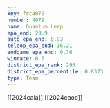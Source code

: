 ```yaml
---
key: frc4079
number: 4079
name: Quantum Leap
epa_end: 23.9
auto_epa_end: 6.93
teleop_epa_end: 16.21
endgame_epa_end: 0.76
winrate: 0.5
district_epa_rank: 293
district_epa_percentile: 0.8373
type: Team
---
```

[[2024cala]]
[[2024caoc]]
